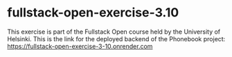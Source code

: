 # fullstack-open-exercise-3.10

This exercise is part of the Fullstack Open course held by the University of Helsinki. This is the link for the deployed backend of the Phonebook project: https://fullstack-open-exercise-3-10.onrender.com
